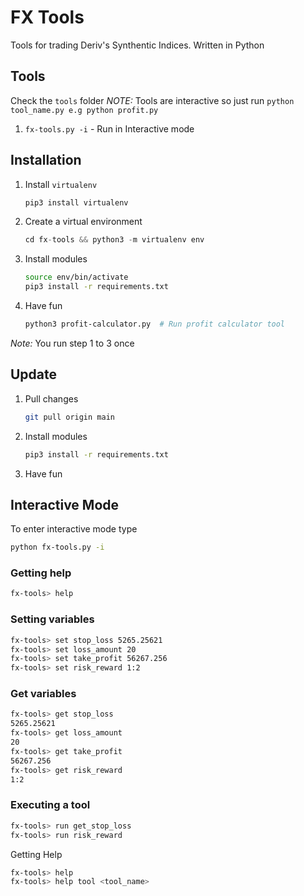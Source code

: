 # FX Tools
Tools for trading Deriv's Synthentic Indices. Written in Python


## Tools

Check the `tools` folder
*NOTE:* Tools are interactive so just run `python tool_name.py e.g python profit.py`

1. `fx-tools.py -i` - Run in Interactive mode

## Installation
1. Install `virtualenv`
    ```python
    pip3 install virtualenv
    ```
2. Create a virtual environment
    ```python
    cd fx-tools && python3 -m virtualenv env
    ```
3. Install modules
    ```sh
    source env/bin/activate
    pip3 install -r requirements.txt
    ```
4. Have fun
    ```sh
    python3 profit-calculator.py  # Run profit calculator tool
    ```

*Note:* You run step 1 to 3 once

## Update

1. Pull changes 
    ```sh 
    git pull origin main
    ```
3. Install modules
    ```sh
    pip3 install -r requirements.txt
    ```
4. Have fun


## Interactive Mode
To enter interactive mode type 

```sh
python fx-tools.py -i 
```

### Getting help

```sh
fx-tools> help
```

### Setting variables

```sh
fx-tools> set stop_loss 5265.25621
fx-tools> set loss_amount 20
fx-tools> set take_profit 56267.256
fx-tools> set risk_reward 1:2
```

### Get variables

```sh
fx-tools> get stop_loss 
5265.25621
fx-tools> get loss_amount 
20
fx-tools> get take_profit 
56267.256
fx-tools> get risk_reward 
1:2
```

### Executing a tool

```sh
fx-tools> run get_stop_loss 
fx-tools> run risk_reward
```

Getting Help

```sh
fx-tools> help
fx-tools> help tool <tool_name>
```
